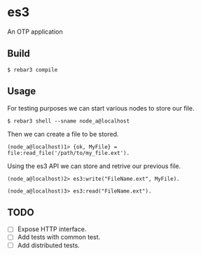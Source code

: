 es3
=====

An OTP application

Build
-----

    $ rebar3 compile

Usage
-----

For testing purposes we can start various nodes to store
our file.

    $ rebar3 shell --sname node_a@localhost

Then we can create a file to be stored.

    (node_a@localhost)1> {ok, MyFile} = file:read_file('/path/to/my_file.ext').

Using the es3 API we can store and retrive our previous file.

    (node_a@localhost)2> es3:write("FileName.ext", MyFile).

    (node_a@localhost)3> es3:read("FileName.ext").


TODO
----

- [ ] Expose HTTP interface.
- [ ] Add tests with common test.
- [ ] Add distributed tests.
